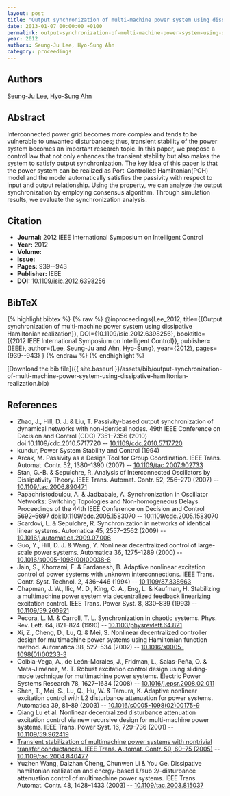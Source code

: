 ```yaml
---
layout: post
title: "Output synchronization of multi-machine power system using dissipative Hamiltonian realization"
date: 2013-01-07 00:00:00 +0100
permalink: output-synchronization-of-multi-machine-power-system-using-dissipative-hamiltonian-realization
year: 2012
authors: Seung-Ju Lee, Hyo-Sung Ahn
category: proceedings
---
```

 
## Authors
[Seung-Ju Lee](authors/seung-ju-lee), [Hyo-Sung Ahn](authors/hyo-sung-ahn)
 
## Abstract
Interconnected power grid becomes more complex and tends to be vulnerable to unwanted disturbances; thus, transient stability of the power system becomes an important research topic. In this paper, we propose a control law that not only enhances the transient stability but also makes the system to satisfy output synchronization. The key idea of this paper is that the power system can be realized as Port-Controlled Hamiltonian(PCH) model and the model automatically satisfies the passivity with respect to input and output relationship. Using the property, we can analyze the output synchronization by employing consensus algorithm. Through simulation results, we evaluate the synchronization analysis.
 
## Citation
- **Journal:** 2012 IEEE International Symposium on Intelligent Control
- **Year:** 2012
- **Volume:** 
- **Issue:** 
- **Pages:** 939--943
- **Publisher:** IEEE
- **DOI:** [10.1109/isic.2012.6398256](https://doi.org/10.1109/isic.2012.6398256)
 
## BibTeX
{% highlight bibtex %}
{% raw %}
@inproceedings{Lee_2012,
  title={{Output synchronization of multi-machine power system using dissipative Hamiltonian realization}},
  DOI={10.1109/isic.2012.6398256},
  booktitle={{2012 IEEE International Symposium on Intelligent Control}},
  publisher={IEEE},
  author={Lee, Seung-Ju and Ahn, Hyo-Sung},
  year={2012},
  pages={939--943}
}
{% endraw %}
{% endhighlight %}
 
[Download the bib file]({{ site.baseurl }}/assets/bib/output-synchronization-of-multi-machine-power-system-using-dissipative-hamiltonian-realization.bib)
 
## References
- Zhao, J., Hill, D. J. & Liu, T. Passivity-based output synchronization of dynamical networks with non-identical nodes. 49th IEEE Conference on Decision and Control (CDC) 7351–7356 (2010) doi:10.1109/cdc.2010.5717720 -- [10.1109/cdc.2010.5717720](https://doi.org/10.1109/cdc.2010.5717720)
- kundur, Power System Stability and Control (1994)
- Arcak, M. Passivity as a Design Tool for Group Coordination. IEEE Trans. Automat. Contr. 52, 1380–1390 (2007) -- [10.1109/tac.2007.902733](https://doi.org/10.1109/tac.2007.902733)
- Stan, G.-B. & Sepulchre, R. Analysis of Interconnected Oscillators by Dissipativity Theory. IEEE Trans. Automat. Contr. 52, 256–270 (2007) -- [10.1109/tac.2006.890471](https://doi.org/10.1109/tac.2006.890471)
- Papachristodoulou, A. & Jadbabaie, A. Synchronization in Oscillator Networks: Switching Topologies and Non-homogeneous Delays. Proceedings of the 44th IEEE Conference on Decision and Control 5692–5697 doi:10.1109/cdc.2005.1583070 -- [10.1109/cdc.2005.1583070](https://doi.org/10.1109/cdc.2005.1583070)
- Scardovi, L. & Sepulchre, R. Synchronization in networks of identical linear systems. Automatica 45, 2557–2562 (2009) -- [10.1016/j.automatica.2009.07.006](https://doi.org/10.1016/j.automatica.2009.07.006)
- Guo, Y., Hill, D. J. & Wang, Y. Nonlinear decentralized control of large-scale power systems. Automatica 36, 1275–1289 (2000) -- [10.1016/s0005-1098(00)00038-8](https://doi.org/10.1016/s0005-1098(00)00038-8)
- Jain, S., Khorrami, F. & Fardanesh, B. Adaptive nonlinear excitation control of power systems with unknown interconnections. IEEE Trans. Contr. Syst. Technol. 2, 436–446 (1994) -- [10.1109/87.338663](https://doi.org/10.1109/87.338663)
- Chapman, J. W., Ilic, M. D., King, C. A., Eng, L. & Kaufman, H. Stabilizing a multimachine power system via decentralized feedback linearizing excitation control. IEEE Trans. Power Syst. 8, 830–839 (1993) -- [10.1109/59.260921](https://doi.org/10.1109/59.260921)
- Pecora, L. M. & Carroll, T. L. Synchronization in chaotic systems. Phys. Rev. Lett. 64, 821–824 (1990) -- [10.1103/physrevlett.64.821](https://doi.org/10.1103/physrevlett.64.821)
- Xi, Z., Cheng, D., Lu, Q. & Mei, S. Nonlinear decentralized controller design for multimachine power systems using Hamiltonian function method. Automatica 38, 527–534 (2002) -- [10.1016/s0005-1098(01)00233-3](https://doi.org/10.1016/s0005-1098(01)00233-3)
- Colbia-Vega, A., de León-Morales, J., Fridman, L., Salas-Peña, O. & Mata-Jiménez, M. T. Robust excitation control design using sliding-mode technique for multimachine power systems. Electric Power Systems Research 78, 1627–1634 (2008) -- [10.1016/j.epsr.2008.02.011](https://doi.org/10.1016/j.epsr.2008.02.011)
- Shen, T., Mei, S., Lu, Q., Hu, W. & Tamura, K. Adaptive nonlinear excitation control with L2 disturbance attenuation for power systems. Automatica 39, 81–89 (2003) -- [10.1016/s0005-1098(02)00175-9](https://doi.org/10.1016/s0005-1098(02)00175-9)
- Qiang Lu et al. Nonlinear decentralized disturbance attenuation excitation control via new recursive design for multi-machine power systems. IEEE Trans. Power Syst. 16, 729–736 (2001) -- [10.1109/59.962419](https://doi.org/10.1109/59.962419)
- [Transient stabilization of multimachine power systems with nontrivial transfer conductances. IEEE Trans. Automat. Contr. 50, 60–75 (2005)](transient-stabilization-of-multimachine-power-systems-with-nontrivial-transfer-conductances) -- [10.1109/tac.2004.840477](https://doi.org/10.1109/tac.2004.840477)
- Yuzhen Wang, Daizhan Cheng, Chunwen Li & You Ge. Dissipative hamiltonian realization and energy-based L/sub 2/-disturbance attenuation control of multimachine power systems. IEEE Trans. Automat. Contr. 48, 1428–1433 (2003) -- [10.1109/tac.2003.815037](https://doi.org/10.1109/tac.2003.815037)

